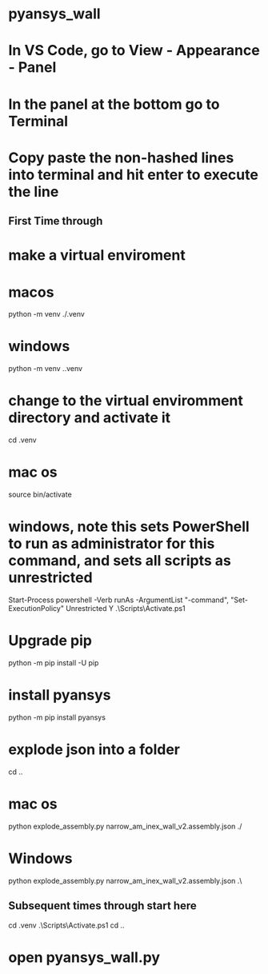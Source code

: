 # pyansys_wall

# In VS Code, go to View - Appearance - Panel
# In the panel at the bottom go to Terminal
# Copy paste the non-hashed lines into terminal and hit enter to execute the line

## First Time through
# make a virtual enviroment
# macos
python -m venv ./.venv
# windows
python -m venv .\.venv

# change to the virtual enviromment directory and activate it
cd .venv
# mac os
source bin/activate
# windows, note this sets PowerShell to run as administrator for this command, and sets all scripts as unrestricted
Start-Process powershell -Verb runAs -ArgumentList "-command", "Set-ExecutionPolicy"
Unrestricted
Y
.\Scripts\Activate.ps1

# Upgrade pip
python -m pip install -U pip

# install pyansys
python -m pip install pyansys

# explode json into a folder
cd ..
# mac os
python explode_assembly.py narrow_am_inex_wall_v2.assembly.json ./
# Windows
python explode_assembly.py narrow_am_inex_wall_v2.assembly.json .\


## Subsequent times through start here
cd .venv
.\Scripts\Activate.ps1
cd ..
# open pyansys_wall.py
# 